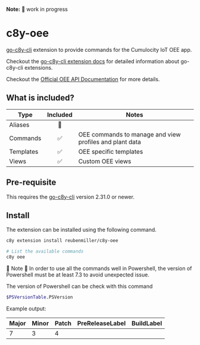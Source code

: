 **Note:** :construction: work in progress

# c8y-oee

[go-c8y-cli](https://github.com/reubenmiller/go-c8y-cli) extension to provide commands for the Cumulocity IoT OEE app.

Checkout the [go-c8y-cli extension docs](https://goc8ycli.netlify.app/docs/concepts/extensions/) for detailed information about go-c8y-cli extensions.

Checkout the [Official OEE API Documentation](https://cumulocity.com/api/oee) for more details.

## What is included?

|Type|Included|Notes|
|----|:-:|-----|
|Aliases|🔲||
|Commands|✅|OEE commands to manage and view profiles and plant data|
|Templates|✅|OEE specific templates|
|Views|✅|Custom OEE views|

## Pre-requisite

This requires the [go-c8y-cli](https://github.com/reubenmiller/go-c8y-cli/releases) version 2.31.0 or newer.

## Install

The extension can be installed using the following command.

```sh
c8y extension install reubenmiller/c8y-oee

# List the available commands
c8y oee
```
:rotating_light: Note :rotating_light: In order to use all the commands well in Powershell, the version of Powershell must be at least 7.3 to avoid unexpected issue.

The version of Powershell can be check with this command

```sh
$PSVersionTable.PSVersion
```

Example output:

| Major | Minor | Patch | PreReleaseLabel  | BuildLabel         |
|-------| ----- |-------|------------------|--------------------|
| 7     |    3  | 4     |   |   |